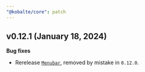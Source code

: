 ```yaml
---
"@kobalte/core": patch
---
```


## v0.12.1 (January 18, 2024)

**Bug fixes**

- Rerelease [`Menubar`](https://kobalte.dev/docs/core/components/menubar), removed by mistake in `0.12.0`.
